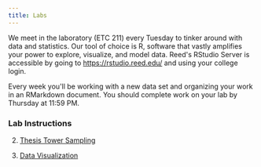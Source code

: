 ```yaml
---
title: Labs
---
```


We meet in the laboratory (ETC 211) every Tuesday to tinker around with data and statistics. Our tool of choice is R, software that vastly amplifies your power to explore, visualize, and model data. Reed's RStudio Server is accessible by going to https://rstudio.reed.edu/ and using your college login.

Every week you'll be working with a new data set and organizing your work in an RMarkdown document. You should complete work on your lab by Thursday at 11:59 PM.

### Lab Instructions

<!---1. [Introduction to R and RStudio](/labs/01-Introduction-to-R-and-RStudio)
--->

2. [Thesis Tower Sampling](/handouts/handout-sampling-theses.pdf)

3. [Data Visualization](/labs/DataVisualization_pdf.pdf)
<!--- 3. [Data Visualization](/labs/DataVisualization_html.html)
--->


